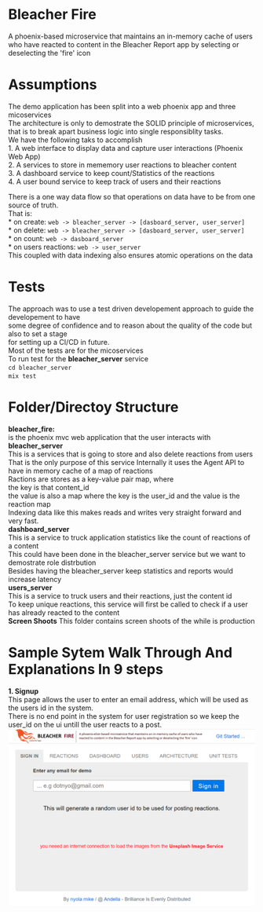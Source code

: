 # Bleacher Fire
A phoenix-based microservice that maintains an in-memory cache of users who have reacted to content in the Bleacher Report app by selecting or deselecting the 'fire' icon

# Assumptions
The demo application has been split into a web phoenix app and three micoservices  
The architecture is only to demostrate the SOLID principle of microservices, that is to break apart business logic into single responsiblity tasks.  
We have the following taks to accomplish  
    1. A web interface to display data and capture user interactions (Phoenix Web App)  
    2. A services to store in mememory user reactions to bleacher content  
    3. A dashboard service to keep count/Statistics of the reactions  
    4. A user bound service to keep track of users and their reactions 

There is a one way data flow so that operations on data have to be from one source of truth.  
That is:  
    * on create:   ` web -> bleacher_server -> [dasboard_server, user_server] `  
    * on delete:   ` web -> bleacher_server -> [dasboard_server, user_server] `  
    * on count:    ` web -> dasboard_server `  
    * on users reactions: ` web -> user_server `  
This coupled with data indexing also ensures atomic operations on the data  



# Tests  
The approach was to use a test driven developement approach to guide the developement to have  
some degree of confidence and to reason about the quality of the code but also to set a stage  
for setting up a CI/CD in future.  
Most of the tests are for the micoservices  
To run test for the **bleacher_server** service  
`cd bleacher_server `  
`mix test`  


# Folder/Directoy Structure
**bleacher_fire:**   
    is the phoenix mvc web application that the user interacts with  
**bleacher_server**  
    This is a services that is going to store and also delete reactions from users
    That is the only purpose of this service
    Internally it uses the Agent API to have in memory cache of a map of reactions  
    Ractions are stores as a key-value pair map, where  
        the key is that content_id   
        the value is also a map where the key is the user_id and the value is the reaction map   
    Indexing data like this makes reads and writes very straight forward and very fast.   
**dashboard_server**    
    This is a service to truck application statistics like the count of reactions of a content  
    This could have been done in the bleacher_server service but we want to demostrate role distrbution  
    Besides having the  bleacher_server keep statistics and reports would increase latency  
**users_server**  
    This is a service to truck users and their reactions, just the content id  
    To keep unique reactions, this service will first be called to check if a user  
    has already reacted to the content  
**Screen Shoots**
    This folder contains screen shoots of the while is production  

# Sample Sytem Walk Through And Explanations In 9 steps  
**1. Signup**  
    This page allows the user to enter an email address, which will be used as the users id in the system.  
    There is no end point in the system for user registration so we keep the user_id on the ui untill the user reacts to a post.    
    ![alt text](https://github.com/nyolamike/bleacher_fire/blob/master/Screen%20Shoots/1_signin_page.png "first step")




